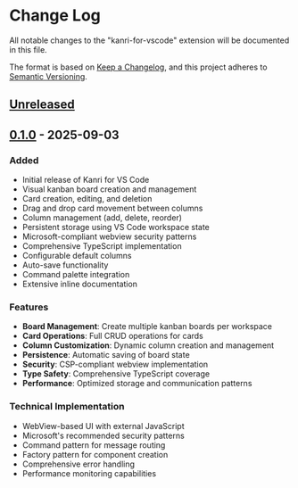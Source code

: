 # Change Log

All notable changes to the "kanri-for-vscode" extension will be documented in this file.

The format is based on [Keep a Changelog](https://keepachangelog.com/en/1.0.0/),
and this project adheres to [Semantic Versioning](https://semver.org/spec/v2.0.0.html).

## [Unreleased]

## [0.1.0] - 2025-09-03

### Added
- Initial release of Kanri for VS Code
- Visual kanban board creation and management
- Card creation, editing, and deletion
- Drag and drop card movement between columns
- Column management (add, delete, reorder)
- Persistent storage using VS Code workspace state
- Microsoft-compliant webview security patterns
- Comprehensive TypeScript implementation
- Configurable default columns
- Auto-save functionality
- Command palette integration
- Extensive inline documentation

### Features
- **Board Management**: Create multiple kanban boards per workspace
- **Card Operations**: Full CRUD operations for cards
- **Column Customization**: Dynamic column creation and management
- **Persistence**: Automatic saving of board state
- **Security**: CSP-compliant webview implementation
- **Type Safety**: Comprehensive TypeScript coverage
- **Performance**: Optimized storage and communication patterns

### Technical Implementation
- WebView-based UI with external JavaScript
- Microsoft's recommended security patterns
- Command pattern for message routing
- Factory pattern for component creation
- Comprehensive error handling
- Performance monitoring capabilities

[Unreleased]: https://github.com/bheimbigner/kanri-for-vscode/compare/v0.1.0...HEAD
[0.1.0]: https://github.com/bheimbigner/kanri-for-vscode/releases/tag/v0.1.0

